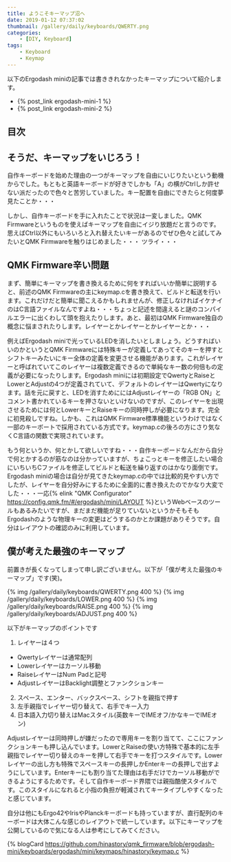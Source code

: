 ```yaml
---
title: ようこそキーマップ沼へ
date: 2019-01-12 07:37:02
thumbnail: /gallery/daily/keyboards/QWERTY.png
categories:
    - [DIY, Keyboard]
tags:
    - Keyboard
    - Keymap
---
```


以下のErgodash miniの記事では書ききれなかったキーマップについて紹介します。

- {% post_link ergodash-mini-1 %}
- {% post_link ergodash-mini-2 %}

<!-- more -->

## 目次

<!-- toc -->

## そうだ、キーマップをいじろう！

自作キーボードを始めた理由の一つがキーマップを自由にいじりたいという動機からでした。もともと英語キーボードが好きでしかも「A」の横がCtrlしか許せない派だったので色々と苦労していました。キー配置を自由にできたらと何度夢見たことか・・・

しかし、自作キーボードを手に入れたことで状況は一変しました。QMK Firmwareというものを使えばキーマップを自由にイジり放題だと言うのです。思えばCtrl以外にもいろいろと入れ替えたいキーがあるのでぜひ色々と試してみたいとQMK Firmwareを触りはじめました・・・
ツライ・・・

## QMK Firmware辛い問題

まず、簡単にキーマップを書き換えるために何をすればいいか簡単に説明すると、前述のQMK Firmwareの主にkeymap.cを書き換えて、ビルドと転送を行います。これだけだと簡単に聞こえるかもしれませんが、修正しなければイケナイのはC言語ファイルなんですよね・・・ちょっと記述を間違えると謎のコンパイルエラーに出くわして頭を抱えたりします。あと、最初はQMK Firmware独自の概念に悩まされたりします。レイヤーとかレイヤーとかレイヤーとか・・・

例えばErgodash miniで光っているLEDを消したいとしましょう。どうすればいいのかというとQMK Firmwareには特殊キーが定義してあってそのキーを押すとシフトキーみたいにキー全体の定義を変更させる機能があります。これがレイヤーと呼ばれていてこのレイヤーは複数定義できるので単純なキー数の何倍もの定義が必要になったりします。Ergodash miniには初期設定でQwertyとRaiseとLowerとAdjustの4つが定義されていて、デフォルトのレイヤーはQwertyになります。話を元に戻すと、LEDを消すためににはAdjustレイヤーの「RGB ON」とコメント書かれているキーを押さないといけないのですが、このレイヤーを出現させるためには何とLowerキーとRaiseキーの同時押しが必要になります。完全に初見殺しですね。しかも、これはQMK Firmware標準機能というわけではなく一部のキーボートで採用されている方式です。keymap.cの後ろの方にさり気なくC言語の関数で実現されています。

もう何というか、何とかして欲しいですね・・・自作キーボードなんだから自分で何とかするのが筋なのは分かっていますが、ちょこっとキーを修正したい場合にいちいちCファイルを修正してビルドと転送を繰り返すのはかなり面倒です。Ergodash miniの場合は自分が見てきたkeymap.cの中では比較的見やすい方でしたが、レイヤーを自分好みにするために全面的に書き換えたのでかなり大変でした・・・一応{% elink "QMK Configurator" https://config.qmk.fm/#/ergodash/mini/LAYOUT %}というWebベースのツールもあるみたいですが、まだまだ機能が足りていないというかそもそもErgodashのような物理キーの変更はどうするのかとか課題がありそうです。自分はレイアウトの確認のみに利用しています。

## 僕が考えた最強のキーマップ

前置きが長くなってしまって申し訳ございません。以下が「僕が考えた最強のキーマップ」です(笑)。

{% img /gallery/daily/keyboards/QWERTY.png 400 %}
{% img /gallery/daily/keyboards/LOWER.png 400 %}
{% img /gallery/daily/keyboards/RAISE.png 400 %}
{% img /gallery/daily/keyboards/ADJUST.png 400 %}

以下がキーマップのポイントです

1. レイヤーは４つ
  - Qwertyレイヤーは通常配列
  - Lowerレイヤーはカーソル移動
  - RaiseレイヤーはNum Padと記号
  - AdjustレイヤーはBacklight調整とファンクションキー
2. スペース、エンター、バックスペース、シフトを親指で押す
3. 左手親指でレイヤー切り替えて、右手でキー入力
4. 日本語入力切り替えはMacスタイル(英数キーでIMEオフ/かなキーでIMEオン)

Adjustレイヤーは同時押しが嫌だったので専用キーを割り当てて、ここにファンクションキーも押し込んでいます。LowerとRaiseの使い方特殊で基本的に左手親指でレイヤー切り替えのキーを押して右手でキーを打つスタイルです。Lowerレイヤーの出し方も特殊でスペースキーの長押しかEnterキーの長押しで出すようにしています。Enterキーにも割り当てた理由は右手だけでカーソル移動ができるようにするためです。そして自作キーボード界隈では親指酷使スタイルです。このスタイルになれると小指の負担が軽減されてキータイプしやすくなったと感じています。

自分は他にもErgo42やIrisやPlanckキーボードも持っていますが、直行配列のキーボードは大体こんな感じのレイアウトで統一しています。以下にキーマップを公開しているので気になる人は参考にしてみてください。

{% blogCard https://github.com/hinastory/qmk_firmware/blob/ergodash-mini/keyboards/ergodash/mini/keymaps/hinastory/keymap.c %}
